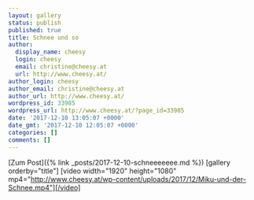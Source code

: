 ```yaml
---
layout: gallery
status: publish
published: true
title: Schnee und so
author:
  display_name: cheesy
  login: cheesy
  email: christine@cheesy.at
  url: http://www.cheesy.at/
author_login: cheesy
author_email: christine@cheesy.at
author_url: http://www.cheesy.at/
wordpress_id: 33985
wordpress_url: http://www.cheesy.at/?page_id=33985
date: '2017-12-10 13:05:07 +0000'
date_gmt: '2017-12-10 12:05:07 +0000'
categories: []
comments: []
---
```


[Zum Post]({% link _posts/2017-12-10-schneeeeeee.md %})
[gallery orderby="title"]
[video width="1920" height="1080" mp4="http://www.cheesy.at/wp-content/uploads/2017/12/Miku-und-der-Schnee.mp4"][/video]
